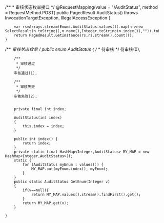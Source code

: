  /**
     * 审核状态枚举接口
     */
    @RequestMapping(value = "/AuditStatus", method = RequestMethod.POST)
    public PagedResult<SelectResult> AuditStatus() throws InvocationTargetException, IllegalAccessException {

        var rs=Arrays.stream(Enums.AuditStatus.values()).map(n->new SelectResult(n.toString(),n.name(),Integer.toString(n.index()),"")).toList();
        return PagedResult.GetInstance(rs,rs.stream().count());
    }
  
  /**
     *审核状态枚举
     */
    public enum AuditStatus
    {
        /**
         * 待审核
         */
        待审核(0),

        /**
         * 审核通过
         */
        审核通过(1),

        /**
         * 审核失败
         */
        审核失败(2);


        private final int index;

        AuditStatus(int index)
        {
            this.index = index;
        }

        public int index() {
            return index;
        }
        private static final HashMap<Integer,AuditStatus> MY_MAP = new HashMap<Integer,AuditStatus>();
        static {
            for (AuditStatus myEnum : values()) {
                MY_MAP.put(myEnum.index(), myEnum);
            }
        }
        public static AuditStatus GetEnum(Integer v)
        {
            if(v==null){
                return MY_MAP.values().stream().findFirst().get();
            }
            return MY_MAP.get(v);
        }

    }
